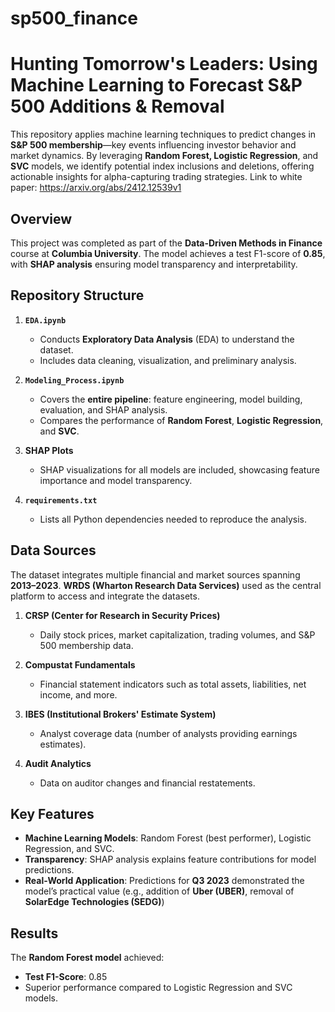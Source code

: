 # sp500_finance
# Hunting Tomorrow's Leaders: Using Machine Learning to Forecast S&P 500 Additions & Removal

This repository applies machine learning techniques to predict changes in **S&P 500 membership**—key events influencing investor behavior and market dynamics. By leveraging **Random Forest, Logistic Regression**, and **SVC** models, we identify potential index inclusions and deletions, offering actionable insights for alpha-capturing trading strategies.
Link to white paper: https://arxiv.org/abs/2412.12539v1

## Overview

This project was completed as part of the **Data-Driven Methods in Finance** course at **Columbia University**. The model achieves a test F1-score of **0.85**, with **SHAP analysis** ensuring model transparency and interpretability.

## Repository Structure

1. **`EDA.ipynb`**  
   - Conducts **Exploratory Data Analysis** (EDA) to understand the dataset.  
   - Includes data cleaning, visualization, and preliminary analysis.

2. **`Modeling_Process.ipynb`**  
   - Covers the **entire pipeline**: feature engineering, model building, evaluation, and SHAP analysis.  
   - Compares the performance of **Random Forest**, **Logistic Regression**, and **SVC**.

3. **SHAP Plots**  
   - SHAP visualizations for all models are included, showcasing feature importance and model transparency.

4. **`requirements.txt`**  
   - Lists all Python dependencies needed to reproduce the analysis.

## Data Sources

The dataset integrates multiple financial and market sources spanning **2013–2023**. **WRDS (Wharton Research Data Services)**  used as the central platform to access and integrate the datasets.

1. **CRSP (Center for Research in Security Prices)**  
   - Daily stock prices, market capitalization, trading volumes, and S&P 500 membership data.

2. **Compustat Fundamentals**  
   - Financial statement indicators such as total assets, liabilities, net income, and more.

3. **IBES (Institutional Brokers' Estimate System)**  
   - Analyst coverage data (number of analysts providing earnings estimates).

4. **Audit Analytics**  
   - Data on auditor changes and financial restatements.


## Key Features

- **Machine Learning Models**: Random Forest (best performer), Logistic Regression, and SVC.  
- **Transparency**: SHAP analysis explains feature contributions for model predictions.  
- **Real-World Application**: Predictions for **Q3 2023** demonstrated the model’s practical value (e.g., addition of **Uber (UBER)**, removal of **SolarEdge Technologies (SEDG)**)

## Results

The **Random Forest model** achieved:

- **Test F1-Score**: 0.85  
- Superior performance compared to Logistic Regression and SVC models.


